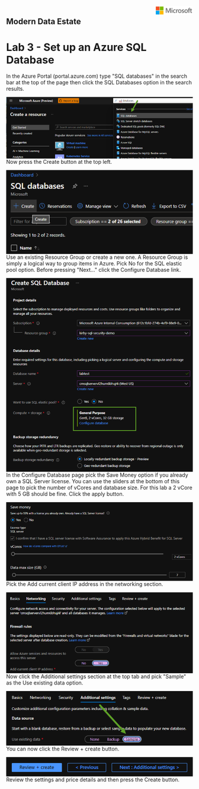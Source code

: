<img style="float: right;" src="../../graphics/solutions-microsoft-logo-small.png">

## Modern Data Estate
# Lab 3 - Set up an Azure SQL Database

In the Azure Portal (portal.azure.com) type "SQL databases" in the search bar at the top of the page then click the SQL Databases option in the search results.

<img style="float: right;" src="../../graphics/SQL_Create.png">

Now press the Create button at the top left.

<img style="float: right;" src="../../graphics/SQL_Create2.png">

Use an existing Resource Group or create a new one.  A Resource Group is simply a logical way to group items in Azure.
Pick No for the SQL elastic pool option.
Before pressing "Next..." click the Configure Database link.

<img style="float: right;" src="../../graphics/sql_create3.png">

In the Configure Database page pick the Save Money option if you already own a SQL Server license.  You can use the sliders at the bottom of
this page to pick the number of vCores and database size. For this lab a 2 vCore with 5 GB should be fine. Click the apply button.

<img style="float: right;" src="../../graphics/SQL_Create4.png">

Pick the Add current client IP address in the networking section.

<img style="float: right;" src="../../graphics/SQL_Create5.png">

Now click the Additional settings section at the top tab and pick "Sample" as the Use existing data option.

<img style="float: right;" src="../../graphics/SQL_Create7.png">

You can now click the Review + create button.

<img style="float: right;" src="../../graphics/SQL_Create6.png">

Review the settings and price details and then press the Create button.

